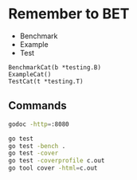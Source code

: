 # Remember to BET

- Benchmark
- Example
- Test

``` text
BenchmarkCat(b *testing.B)
ExampleCat()
TestCat(t *testing.T)
```

## Commands

```bash
godoc -http=:8080

go test
go test -bench .
go test -cover
go test -coverprofile c.out
go tool cover -html=c.out
```
